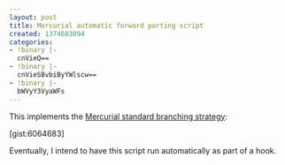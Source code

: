 ```yaml
---
layout: post
title: Mercurial automatic forward porting script
created: 1374603094
categories:
- !binary |-
  cnVieQ==
- !binary |-
  cnVieSBvbiByYWlscw==
- !binary |-
  bWVyY3VyaWFs
---
```

This implements the [Mercurial standard branching strategy](http://mercurial.selenic.com/wiki/StandardBranching):

[gist:6064683]

Eventually, I intend to have this script run automatically as part of a hook.
